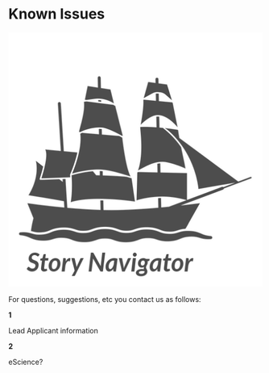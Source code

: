Known Issues
=======
![](../../doc/widgets/images/storynavigator_logo.png)


For questions, suggestions, etc you contact us as follows:

**1**

Lead Applicant information


**2**

eScience?